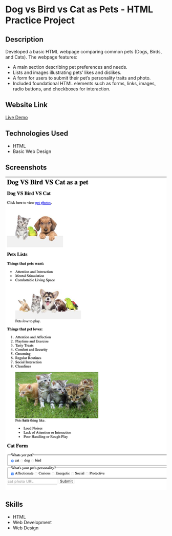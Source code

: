 # Dog vs Bird vs Cat as Pets - HTML Practice Project

## Description

Developed a basic HTML webpage comparing common pets (Dogs, Birds, and Cats). The webpage features:

- A main section describing pet preferences and needs.
- Lists and images illustrating pets’ likes and dislikes.
- A form for users to submit their pet’s personality traits and photo.
- Included foundational HTML elements such as forms, links, images, radio buttons, and checkboxes for interaction.

## Website Link

[Live Demo](https://aryanjaswal0507.github.io/PET-WEBSITE/)

## Technologies Used

- HTML
- Basic Web Design

## Screenshots

![Main Page Screenshot](sample1.png)
## Skills

- HTML
- Web Development
- Web Design


